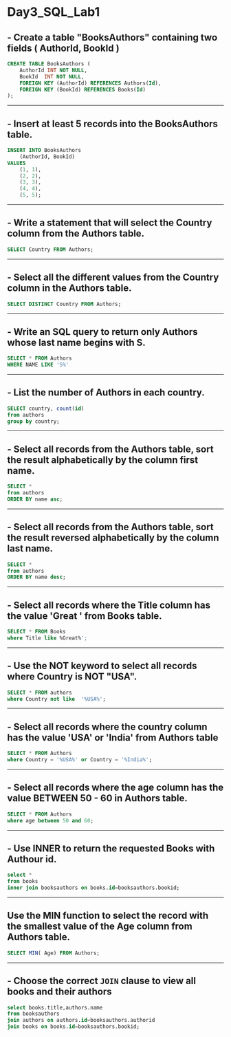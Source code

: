 
# Day3_SQL_Lab1

## - Create a table "BooksAuthors" containing two fields ( AuthorId, BookId )
```sql
CREATE TABLE BooksAuthors (
    AuthorId INT NOT NULL,
    BookId  INT NOT NULL,
    FOREIGN KEY (AuthorId) REFERENCES Authors(Id),
    FOREIGN KEY (BookId) REFERENCES Books(Id)
);
```

---------------------------------------------------------------------------
## - Insert at least 5 records into the BooksAuthors table.
```sql
INSERT INTO BooksAuthors
    (AuthorId, BookId)
VALUES
    (1, 1),
    (2, 2),
    (3, 3),
    (4, 4),
    (5, 5);
```    

---------------------------------------------------------------------------
## - Write a statement that will select the Country column from the Authors table.
```sql
SELECT Country FROM Authors;
```
---------------------------------------------------------------------------
## - Select all the different values from the Country column in the Authors table.
```sql
SELECT DISTINCT Country FROM Authors;
```

---------------------------------------------------------------------------
## - Write an SQL query to return only Authors whose last name begins with S.
```sql
SELECT * FROM Authors
WHERE NAME LIKE 'S%'
```
---------------------------------------------------------------------------
## - List the number of Authors in each country.
```sql
SELECT country, count(id)
from authors 
group by country;
```
---------------------------------------------------------------------------
## - Select all records from the Authors table, sort the result alphabetically by the column first name.
```sql
SELECT * 
from authors 
ORDER BY name asc;
```
---------------------------------------------------------------------------
## - Select all records from the Authors table, sort the result reversed alphabetically by the column last name.
```sql
SELECT * 
from authors 
ORDER BY name desc;
```
---------------------------------------------------------------------------
## - Select all records where the Title column has the value 'Great ' from Books table.
```sql
SELECT * FROM Books
where Title like %Great%';
```
---------------------------------------------------------------------------
## - Use the NOT keyword to select all records where Country is NOT "USA".
```sql
SELECT * FROM authors
where Country not like  '%USA%';
```
---------------------------------------------------------------------------
## - Select all records where the country column has the value 'USA' or 'India' from Authors table
```sql
SELECT * FROM Authors
where Country = '%USA%' or Country = '%India%';
```
---------------------------------------------------------------------------
## - Select all records where the age column has the value BETWEEN 50 - 60 in Authors table.
```sql
SELECT * FROM Authors
where age between 50 and 60;
```
---------------------------------------------------------------------------
## - Use INNER to return the requested Books with Authour id.
```sql
select * 
from books 
inner join booksauthors on books.id=booksauthors.bookid;
```
---------------------------------------------------------------------------
##  Use the MIN function to select the record with the smallest value of the Age column from Authors table.
```sql
SELECT MIN( Age) FROM Authors;
```
---------------------------------------------------------------------------
## - Choose the correct `JOIN` clause to view all books and their authors
```sql
select books.title,authors.name 
from booksauthors 
join authors on authors.id=booksauthors.authorid
join books on books.id=booksauthors.bookid;  
```
